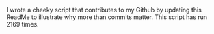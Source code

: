 I wrote a cheeky script that contributes to my Github by updating this ReadMe to illustrate why more than commits matter. This script has run 2169 times.